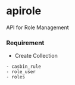 # apirole

API for Role Management

### Requirement

- Create Collection

```
- casbin_rule
- role_user
- roles
```